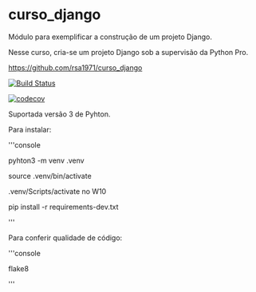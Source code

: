 # curso_django
Módulo para exemplificar a construção de um projeto Django.

Nesse curso, cria-se um projeto Django sob a supervisão da Python Pro.

https://github.com/rsa1971/curso_django

[![Build Status](https://travis-ci.org/rsa1971/curso_django.svg?branch=main)](https://travis-ci.org/rsa1971/curso_django)

[![codecov](https://codecov.io/gh/rsa1971/curso_django/branch/main/graph/badge.svg)](https://codecov.io/gh/rsa1971/curso_django)



Suportada versão 3 de Pyhton.

Para instalar:

'''console

pyhton3 -m venv .venv

source .venv/bin/activate 

.venv/Scripts/activate no W10

pip install -r requirements-dev.txt

'''

Para conferir qualidade de código:

'''console

flake8

'''
